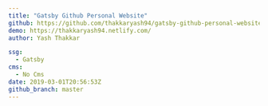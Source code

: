 ```yaml
---
title: "Gatsby Github Personal Website"
github: https://github.com/thakkaryash94/gatsby-github-personal-website
demo: https://thakkaryash94.netlify.com/
author: Yash Thakkar

ssg:
  - Gatsby
cms:
  - No Cms
date: 2019-03-01T20:56:53Z
github_branch: master
---
```

